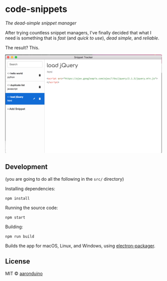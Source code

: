 # code-snippets
_The dead-simple snippet manager_

After trying countless snippet managers, I've finally decided that what I need is something that is _fast_ (and _quick to use_), _dead simple_, and _reliable_.

The result? This.

![screenshot](https://raw.githubusercontent.com/aaronduino/snippet-manager/master/screenshot.png)

## Development
(you are going to do all the following in the `src/` directory)


Installing dependencies:
```
npm install
```

Running the source code:
```
npm start
```

Building:
```
npm run build
```

Builds the app for macOS, Linux, and Windows, using [electron-packager](https://github.com/electron-userland/electron-packager).


## License

MIT © [aaronduino](http://aaronduino.github.io/code_snippets)
